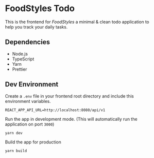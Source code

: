 # FoodStyles Todo

This is the frontend for _FoodStyles_ a minimal & clean todo application to help you track your daily tasks.

## Dependencies

- Node.js
- TypeScript
- Yarn
- Prettier

## Dev Environment

Create a `.env` file in your frontend root directory and include this environment variables.

```text
REACT_APP_API_URL=http://localhost:8080/api/v1
```

Run the app in development mode. (This will automatically run the application on port `3000`)

```text
yarn dev
```

Build the app for production

```text
yarn build
```
